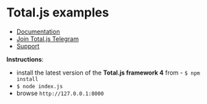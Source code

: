 # Total.js examples

- [Documentation](https://docs.totaljs.com)
- [Join Total.js Telegram](https://t.me/totaljs)
- [Support](https://www.totaljs.com/support/)

__Instructions__:

- install the latest version of the __Total.js framework 4__ from - `$ npm install`
- `$ node index.js`
- browse `http://127.0.0.1:8000`
